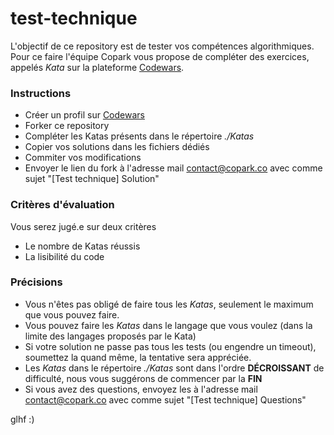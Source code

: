 # test-technique

L'objectif de ce repository est de tester vos compétences algorithmiques.
Pour ce faire l'équipe Copark vous propose de compléter des exercices, appelés *Kata* sur la plateforme [Codewars](https://www.codewars.com/).

### Instructions

- Créer un profil sur [Codewars](https://www.codewars.com/)
- Forker ce repository
- Compléter les Katas présents dans le répertoire *./Katas*
- Copier vos solutions dans les fichiers dédiés
- Commiter vos modifications  
- Envoyer le lien du fork à l'adresse mail [contact@copark.co](mailto:contact@copark.co) avec comme sujet "[Test technique] Solution"

### Critères d'évaluation

Vous serez jugé.e sur deux critères

- Le nombre de Katas réussis
- La lisibilité du code

### Précisions

- Vous n'êtes pas obligé de faire tous les *Katas*, seulement le maximum que vous pouvez faire.
- Vous pouvez faire les *Katas* dans le langage que vous voulez (dans la limite des langages proposés par le Kata)
- Si votre solution ne passe pas tous les tests (ou engendre un timeout), soumettez la quand même, la tentative sera appréciée.
- Les *Katas* dans le répertoire *./Katas* sont dans l'ordre **DÉCROISSANT** de difficulté, nous vous suggérons de commencer par la **FIN**
- Si vous avez des questions, envoyez les à l'adresse mail [contact@copark.co](mailto:contact@copark.co) avec comme sujet "[Test technique] Questions"

glhf :)
